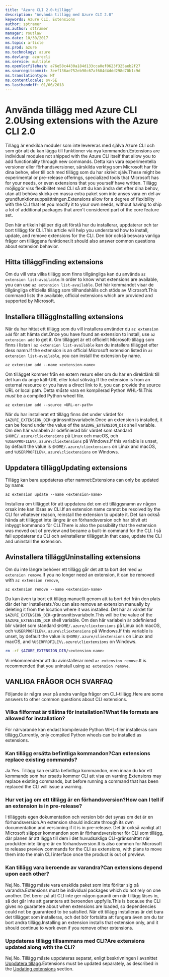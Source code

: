 ```yaml
---
title: "Azure CLI 2.0-tillägg"
description: "Använda tillägg med Azure CLI 2.0"
keywords: Azure CLI, Extensions
author: sptramer
ms.author: sttramer
manager: routlaw
ms.date: 10/30/2017
ms.topic: article
ms.prod: azure
ms.technology: azure
ms.devlang: azurecli
ms.service: multiple
ms.openlocfilehash: a76e58c4430a184d133cca0ef0623f325aeb2f27
ms.sourcegitcommit: 3eef136ae752eb90c67af604d4ddd298d70b1c9d
ms.translationtype: HT
ms.contentlocale: sv-SE
ms.lasthandoff: 01/06/2018
---
```

# <a name="using-extensions-with-the-azure-cli-20"></a><span data-ttu-id="17f94-104">Använda tillägg med Azure CLI 2.0</span><span class="sxs-lookup"><span data-stu-id="17f94-104">Using extensions with the Azure CLI 2.0</span></span>

<span data-ttu-id="17f94-105">Tillägg är enskilda moduler som inte levereras med själva Azure CLI och som gör att du kan lägga till funktioner via nya kommandon.</span><span class="sxs-lookup"><span data-stu-id="17f94-105">Extensions are individual modules not shipped with the Azure CLI itself that allow you to add functionality through new commands.</span></span> <span data-ttu-id="17f94-106">Detta kan vara experimentella versioner eller förhandsversioner, särskilda verktyg som Microsoft har för dina behov, eller till och med tillägg som du har skrivit själv.</span><span class="sxs-lookup"><span data-stu-id="17f94-106">These might be experimental or pre-release offerings, specialized tools that Microsoft has for your needs, or even extensions that you yourself have written.</span></span> <span data-ttu-id="17f94-107">Tillägg möjliggör viss flexibilitet med CLI så att du kan ändra det efter dina behov, utan att behöva skicka en massa extra paket som inte anses vara en del av grundfunktionsuppsättningen.</span><span class="sxs-lookup"><span data-stu-id="17f94-107">Extensions allow for a degree of flexibility with the CLI that let you modify it to your own needs, without having to ship a lot of additional packages that aren't considered part of the core feature set.</span></span>

<span data-ttu-id="17f94-108">Den här artikeln hjälper dig att förstå hur du installerar, uppdaterar och tar bort tillägg för CLI.</span><span class="sxs-lookup"><span data-stu-id="17f94-108">This article will help you understand how to install, update, and remove extensions for the CLI.</span></span> <span data-ttu-id="17f94-109">Den bör också besvara vanliga frågor om tilläggens funktioner.</span><span class="sxs-lookup"><span data-stu-id="17f94-109">It should also answer common questions about extension behavior.</span></span>

## <a name="finding-extensions"></a><span data-ttu-id="17f94-110">Hitta tillägg</span><span class="sxs-lookup"><span data-stu-id="17f94-110">Finding extensions</span></span>

<span data-ttu-id="17f94-111">Om du vill veta vilka tillägg som finns tillgängliga kan du använda `az extension list-available`.</span><span class="sxs-lookup"><span data-stu-id="17f94-111">In order to know what extensions are available, you can use `az extension list-available`.</span></span> <span data-ttu-id="17f94-112">Det här kommandot visar de tillgängliga officiella tillägg som tillhandahålls och stöds av Microsoft.</span><span class="sxs-lookup"><span data-stu-id="17f94-112">This command lists the available, official extensions which are provided and supported by Microsoft.</span></span>

## <a name="installing-extensions"></a><span data-ttu-id="17f94-113">Installera tillägg</span><span class="sxs-lookup"><span data-stu-id="17f94-113">Installing extensions</span></span>

<span data-ttu-id="17f94-114">När du har hittat ett tillägg som du vill installera använder du `az extension add` för att hämta det.</span><span class="sxs-lookup"><span data-stu-id="17f94-114">Once you have found an extension to install, use `az extension add` to get it.</span></span> <span data-ttu-id="17f94-115">Om tillägget är ett officiellt Microsoft-tillägg som finns i listan i `az extension list-available` kan du installera tillägget efter dess namn.</span><span class="sxs-lookup"><span data-stu-id="17f94-115">If the extension is an official Microsoft extension listed in `az extension list-available`, you can install the extension by name.</span></span>

```azurecli
az extension add --name <extension-name>
```

<span data-ttu-id="17f94-116">Om tillägget kommer från en extern resurs eller om du har en direktlänk till det kan du ange käll-URL eller lokal sökväg.</span><span class="sxs-lookup"><span data-stu-id="17f94-116">If the extension is from an external resource or you have a direct link to it, you can provide the source URL or local path.</span></span> <span data-ttu-id="17f94-117">Detta _måste_ vara en kompilerad Python WHL-fil.</span><span class="sxs-lookup"><span data-stu-id="17f94-117">This _must_ be a compiled Python wheel file.</span></span>

```azurecli
az extension add --source <URL-or-path>
```

<span data-ttu-id="17f94-118">När du har installerat ett tillägg finns det under värdet för `$AZURE_EXTENSION_DIR`-gränssnittsvariabeln.</span><span class="sxs-lookup"><span data-stu-id="17f94-118">Once an extension is installed, it can be found under the value of the `$AZURE_EXTENSION_DIR` shell variable.</span></span> <span data-ttu-id="17f94-119">Om den här variabeln är odefinierad blir värdet som standard `$HOME/.azure/cliextensions` på Linux och macOS, och `%USERPROFILE%\.azure\cliextensions` på Windows.</span><span class="sxs-lookup"><span data-stu-id="17f94-119">If this variable is unset, by default the value is `$HOME/.azure/cliextensions` on Linux and macOS, and `%USERPROFILE%\.azure\cliextensions` on Windows.</span></span>

## <a name="updating-extensions"></a><span data-ttu-id="17f94-120">Uppdatera tillägg</span><span class="sxs-lookup"><span data-stu-id="17f94-120">Updating extensions</span></span>

<span data-ttu-id="17f94-121">Tillägg kan bara uppdateras efter namnet:</span><span class="sxs-lookup"><span data-stu-id="17f94-121">Extensions can only be updated by name:</span></span>

```azurecli
az extension update --name <extension-name>
```

<span data-ttu-id="17f94-122">Installera om tillägget för att uppdatera det om ett tilläggsnamn av någon orsak inte kan lösas av CLI.</span><span class="sxs-lookup"><span data-stu-id="17f94-122">If an extension name cannot be resolved by the CLI for whatever reason, reinstall the extension to update it.</span></span> <span data-ttu-id="17f94-123">Det kan också hända att tillägget inte längre är en förhandsversion och har blivit ett inbyggt kommando för CLI.</span><span class="sxs-lookup"><span data-stu-id="17f94-123">There is also the possibility that the extension was moved out of preview and became a built-in command for the CLI.</span></span> <span data-ttu-id="17f94-124">I så fall uppdaterar du CLI och avinstallerar tillägget.</span><span class="sxs-lookup"><span data-stu-id="17f94-124">In that case, update the CLI and uninstall the extension.</span></span>

## <a name="uninstalling-extensions"></a><span data-ttu-id="17f94-125">Avinstallera tillägg</span><span class="sxs-lookup"><span data-stu-id="17f94-125">Uninstalling extensions</span></span>

<span data-ttu-id="17f94-126">Om du inte längre behöver ett tillägg går det att ta bort det med `az extension remove`.</span><span class="sxs-lookup"><span data-stu-id="17f94-126">If you no longer need an extension, it can be removed with `az extension remove`,</span></span>

```azurecli
az extension remove --name <extension-name>
```

<span data-ttu-id="17f94-127">Du kan även ta bort ett tillägg manuellt genom att ta bort det från den plats där det har installerats.</span><span class="sxs-lookup"><span data-stu-id="17f94-127">You can also remove an extension manually by deleting it from the location where it was installed.</span></span> <span data-ttu-id="17f94-128">Det här är värdet för `$AZURE_EXTENSION_DIR`-gränssnittsvariabeln.</span><span class="sxs-lookup"><span data-stu-id="17f94-128">This will be the value of the `$AZURE_EXTENSION_DIR` shell variable.</span></span> <span data-ttu-id="17f94-129">Om den här variabeln är odefinierad blir värdet som standard `$HOME/.azure/cliextensions` på Linux och macOS, och `%USERPROFILE%\.azure\cliextensions` på Windows.</span><span class="sxs-lookup"><span data-stu-id="17f94-129">If this variable is unset, by default the value is `$HOME/.azure/cliextensions` on Linux and macOS, and `%USERPROFILE%\.azure\cliextensions` on Windows.</span></span>

```bash
rm -rf $AZURE_EXTENSION_DIR/<extension-name>
```

<span data-ttu-id="17f94-130">Vi rekommenderar att du avinstallerar med `az extension remove`.</span><span class="sxs-lookup"><span data-stu-id="17f94-130">It is recommended that you uninstall using `az extension remove`.</span></span>

## <a name="faq"></a><span data-ttu-id="17f94-131">VANLIGA FRÅGOR OCH SVAR</span><span class="sxs-lookup"><span data-stu-id="17f94-131">FAQ</span></span>

<span data-ttu-id="17f94-132">Följande är några svar på andra vanliga frågor om CLI-tillägg.</span><span class="sxs-lookup"><span data-stu-id="17f94-132">Here are some answers to other common questions about CLI extensions.</span></span>

### <a name="what-file-formats-are-allowed-for-installation"></a><span data-ttu-id="17f94-133">Vilka filformat är tillåtna för installation?</span><span class="sxs-lookup"><span data-stu-id="17f94-133">What file formats are allowed for installation?</span></span>

<span data-ttu-id="17f94-134">För närvarande kan endast kompilerade Python WHL-filer installeras som tillägg.</span><span class="sxs-lookup"><span data-stu-id="17f94-134">Currently, only compiled Python wheels can be installed as extensions.</span></span>

### <a name="can-extensions-replace-existing-commands"></a><span data-ttu-id="17f94-135">Kan tillägg ersätta befintliga kommandon?</span><span class="sxs-lookup"><span data-stu-id="17f94-135">Can extensions replace existing commands?</span></span>

<span data-ttu-id="17f94-136">Ja.</span><span class="sxs-lookup"><span data-stu-id="17f94-136">Yes.</span></span> <span data-ttu-id="17f94-137">Tillägg kan ersätta befintliga kommandon, men innan du kör ett kommando som har ersatts kommer CLI att visa en varning.</span><span class="sxs-lookup"><span data-stu-id="17f94-137">Extensions may replace existing commands, but before running a command that has been replaced the CLI will issue a warning.</span></span>

### <a name="how-can-i-tell-if-an-extension-is-in-pre-release"></a><span data-ttu-id="17f94-138">Hur vet jag om ett tillägg är en förhandsversion?</span><span class="sxs-lookup"><span data-stu-id="17f94-138">How can I tell if an extension is in pre-release?</span></span>

<span data-ttu-id="17f94-139">I tilläggets egen dokumentation och version bör det synas om det är en förhandsversion.</span><span class="sxs-lookup"><span data-stu-id="17f94-139">An extension should indicate through its own documentation and versioning if it is in pre-release.</span></span> <span data-ttu-id="17f94-140">Det är också vanligt att Microsoft släpper kommandon som är förhandsversioner för CLI som tillägg, där planen är att lägga till dem i det huvudsakliga CLI-gränssnittet när produkten inte längre är en förhandsversion.</span><span class="sxs-lookup"><span data-stu-id="17f94-140">It is also common for Microsoft to release preview commands for the CLI as extensions, with plans to move them into the main CLI interface once the product is out of preview.</span></span>

### <a name="can-extensions-depend-upon-each-other"></a><span data-ttu-id="17f94-141">Kan tillägg vara beroende av varandra?</span><span class="sxs-lookup"><span data-stu-id="17f94-141">Can extensions depend upon each other?</span></span>

<span data-ttu-id="17f94-142">Nej.</span><span class="sxs-lookup"><span data-stu-id="17f94-142">No.</span></span> <span data-ttu-id="17f94-143">Tillägg måste vara enskilda paket som inte förlitar sig på varandra.</span><span class="sxs-lookup"><span data-stu-id="17f94-143">Extensions must be individual packages which do not rely on one another.</span></span> <span data-ttu-id="17f94-144">Det beror på att CLI inte ger någon garanti om när tillägg läses in, så det går inte att garantera att beroenden uppfylls.</span><span class="sxs-lookup"><span data-stu-id="17f94-144">This is because the CLI gives no guarantee about when extensions are loaded, so dependencies could not be guaranteed to be satisfied.</span></span> <span data-ttu-id="17f94-145">När ett tillägg installeras är det bara det tillägget som installeras, och det bör fortsätta att fungera även om du tar bort andra tillägg.</span><span class="sxs-lookup"><span data-stu-id="17f94-145">Installing an extension installs that extension only, and it should continue to work even if you remove other extensions.</span></span>

### <a name="are-extensions-updated-along-with-the-cli"></a><span data-ttu-id="17f94-146">Uppdateras tillägg tillsammans med CLI?</span><span class="sxs-lookup"><span data-stu-id="17f94-146">Are extensions updated along with the CLI?</span></span>

<span data-ttu-id="17f94-147">Nej.</span><span class="sxs-lookup"><span data-stu-id="17f94-147">No.</span></span> <span data-ttu-id="17f94-148">Tillägg måste uppdateras separat, enligt beskrivningen i avsnittet [Uppdatera tillägg](#updating-extensions).</span><span class="sxs-lookup"><span data-stu-id="17f94-148">Extensions must be updated separately, as described in the [Updating extensions](#updating-extensions) section.</span></span>
